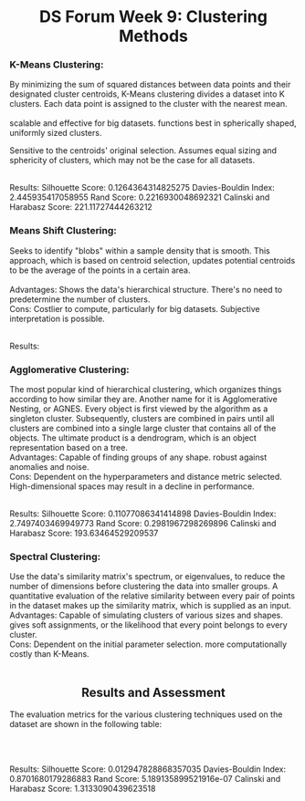 <h1 align="center">DS Forum Week 9: Clustering Methods</h1>

### K-Means Clustering:

By minimizing the sum of squared distances between data points and their designated cluster centroids, K-Means clustering divides a dataset into K clusters. Each data point is assigned to the cluster with the nearest mean.</br></br>
scalable and effective for big datasets.
functions best in spherically shaped, uniformly sized clusters.</br>

Sensitive to the centroids' original selection. Assumes equal sizing and sphericity of clusters, which may not be the case for all datasets.</br></br>

Results:
Silhouette Score: 0.1264364314825275
Davies-Bouldin Index: 2.445935417058955
Rand Score: 0.2216930048692321
Calinski and Harabasz Score: 221.11727444263212
### Means Shift Clustering:

Seeks to identify "blobs" within a sample density that is smooth. This approach, which is based on centroid selection, updates potential centroids to be the average of the points in a certain area.<br><br>
Advantages: Shows the data's hierarchical structure.
There's no need to predetermine the number of clusters.</br>
Cons: Costlier to compute, particularly for big datasets.
Subjective interpretation is possible.<br><br>

Results:

### Agglomerative Clustering:

The most popular kind of hierarchical clustering, which organizes things according to how similar they are. Another name for it is Agglomerative Nesting, or AGNES. Every object is first viewed by the algorithm as a singleton cluster. Subsequently, clusters are combined in pairs until all clusters are combined into a single large cluster that contains all of the objects. The ultimate product is a dendrogram, which is an object representation based on a tree.</br>
Advantages: Capable of finding groups of any shape.
robust against anomalies and noise.</br>
Cons: Dependent on the hyperparameters and distance metric selected.
High-dimensional spaces may result in a decline in performance.</br></br>

Results:
Silhouette Score: 0.11077086341414898
Davies-Bouldin Index: 2.7497403469949773
Rand Score: 0.2981967298269896
Calinski and Harabasz Score: 193.63464529209537

### Spectral Clustering:

Use the data's similarity matrix's spectrum, or eigenvalues, to reduce the number of dimensions before clustering the data into smaller groups. A quantitative evaluation of the relative similarity between every pair of points in the dataset makes up the similarity matrix, which is supplied as an input.</br>
Advantages: Capable of simulating clusters of various sizes and shapes.
gives soft assignments, or the likelihood that every point belongs to every cluster.</br>
Cons: Dependent on the initial parameter selection.
more computationally costly than K-Means.</br></br>

<h2 align="center">Results and Assessment</h2>
The evaluation metrics for the various clustering techniques used on the dataset are shown in the following table:

</br></br>

Results:
Silhouette Score: 0.012947828868357035
Davies-Bouldin Index: 0.8701680179286883
Rand Score: 5.189135899521916e-07
Calinski and Harabasz Score: 1.3133090439623518
